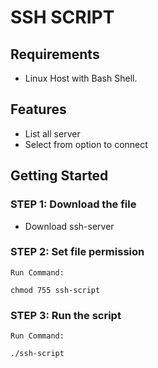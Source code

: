 # SSH SCRIPT  

## Requirements
- Linux Host with Bash Shell.

## Features
- List all server
- Select from option to connect 

## **Getting Started**
### **STEP 1:** Download the file
- Download ssh-server

### **STEP 2:** Set file permission 
`Run Command:`
```
chmod 755 ssh-script
```
### **STEP 3:** Run the script 

`Run Command:`
```
./ssh-script
```
